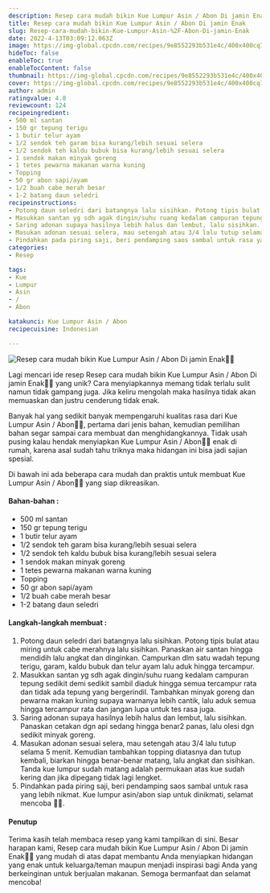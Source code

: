 ```yaml
---
description: Resep cara mudah bikin Kue Lumpur Asin / Abon Di jamin Enak"
title: Resep cara mudah bikin Kue Lumpur Asin / Abon Di jamin Enak
slug: Resep-cara-mudah-bikin-Kue-Lumpur-Asin-%2F-Abon-Di-jamin-Enak
date: 2022-4-13T03:09:12.063Z
image: https://img-global.cpcdn.com/recipes/9e8552293b531e4c/400x400cq70/photo.jpg
hideToc: false
enableToc: true
enableTocContent: false
thumbnail: https://img-global.cpcdn.com/recipes/9e8552293b531e4c/400x400cq70/photo.jpg
cover: https://img-global.cpcdn.com/recipes/9e8552293b531e4c/400x400cq70/photo.jpg
author: admin
ratingvalue: 4.8
reviewcount: 124
recipeingredient:
- 500 ml santan
- 150 gr tepung terigu
- 1 butir telur ayam
- 1/2 sendok teh garam bisa kurang/lebih sesuai selera
- 1/2 sendok teh kaldu bubuk bisa kurang/lebih sesuai selera
- 1 sendok makan minyak goreng
- 1 tetes pewarna makanan warna kuning
- Topping
- 50 gr abon sapi/ayam
- 1/2 buah cabe merah besar
- 1-2 batang daun seledri
recipeinstructions:
- Potong daun seledri dari batangnya lalu sisihkan. Potong tipis bulat atau miring untuk cabe merahnya lalu sisihkan. Panaskan air santan hingga mendidih lalu angkat dan dinginkan. Campurkan dlm satu wadah tepung terigu, garam, kaldu bubuk dan telur ayam lalu aduk hingga tercampur.
- Masukkan santan yg sdh agak dingin/suhu ruang kedalam campuran tepung sedikit demi sedikit sambil diaduk hingga semua tercampur rata dan tidak ada tepung yang bergerindil. Tambahkan minyak goreng dan pewarna makan kuning supaya warnanya lebih cantik, lalu aduk semua hingga tercampur rata dan jangan lupa untuk tes rasa juga.
- Saring adonan supaya hasilnya lebih halus dan lembut, lalu sisihkan. Panaskan cetakan dgn api sedang hingga benar2 panas, lalu olesi dgn sedikit minyak goreng.
- Masukan adonan sesuai selera, mau setengah atau 3/4 lalu tutup selama 5 menit. Kemudian tambahkan topping diatasnya dan tutup kembali, biarkan hingga benar-benar matang, lalu angkat dan sisihkan. Tanda kue lumpur sudah matang adalah permukaan atas kue sudah kering dan jika dipegang tidak lagi lengket.
- Pindahkan pada piring saji, beri pendamping saos sambal untuk rasa yang lebih nikmat. Kue lumpur asin/abon siap untuk dinikmati, selamat mencoba 🙏🥰.
categories:
- Resep

tags:
- Kue
- Lumpur
- Asin
- /
- Abon

katakunci: Kue Lumpur Asin / Abon
recipecuisine: Indonesian

---
```


![Resep cara mudah bikin Kue Lumpur Asin / Abon Di jamin Enak👩‍🍳](https://img-global.cpcdn.com/recipes/9e8552293b531e4c/400x400cq70/photo.jpg)

Lagi mencari ide resep Resep cara mudah bikin Kue Lumpur Asin / Abon Di jamin Enak👩‍🍳 yang unik? Cara menyiapkannya memang tidak terlalu sulit namun tidak gampang juga. Jika keliru mengolah maka hasilnya tidak akan memuaskan dan justru cenderung tidak enak.

Banyak hal yang sedikit banyak mempengaruhi kualitas rasa dari Kue Lumpur Asin / Abon👩‍🍳, pertama dari jenis bahan, kemudian pemilihan bahan segar sampai cara membuat dan menghidangkannya. Tidak usah pusing kalau hendak menyiapkan Kue Lumpur Asin / Abon👩‍🍳 enak di rumah, karena asal sudah tahu triknya maka hidangan ini bisa jadi sajian spesial.

Di bawah ini ada beberapa cara mudah dan praktis untuk membuat Kue Lumpur Asin / Abon👩‍🍳 yang siap dikreasikan.

<!--inarticleads1-->

#### Bahan-bahan :

- 500 ml santan
- 150 gr tepung terigu
- 1 butir telur ayam
- 1/2 sendok teh garam bisa kurang/lebih sesuai selera
- 1/2 sendok teh kaldu bubuk bisa kurang/lebih sesuai selera
- 1 sendok makan minyak goreng
- 1 tetes pewarna makanan warna kuning
- Topping
- 50 gr abon sapi/ayam
- 1/2 buah cabe merah besar
- 1-2 batang daun seledri

<!--inarticleads2-->

#### Langkah-langkah membuat :

1. Potong daun seledri dari batangnya lalu sisihkan. Potong tipis bulat atau miring untuk cabe merahnya lalu sisihkan. Panaskan air santan hingga mendidih lalu angkat dan dinginkan. Campurkan dlm satu wadah tepung terigu, garam, kaldu bubuk dan telur ayam lalu aduk hingga tercampur.
1. Masukkan santan yg sdh agak dingin/suhu ruang kedalam campuran tepung sedikit demi sedikit sambil diaduk hingga semua tercampur rata dan tidak ada tepung yang bergerindil. Tambahkan minyak goreng dan pewarna makan kuning supaya warnanya lebih cantik, lalu aduk semua hingga tercampur rata dan jangan lupa untuk tes rasa juga.
1. Saring adonan supaya hasilnya lebih halus dan lembut, lalu sisihkan. Panaskan cetakan dgn api sedang hingga benar2 panas, lalu olesi dgn sedikit minyak goreng.
1. Masukan adonan sesuai selera, mau setengah atau 3/4 lalu tutup selama 5 menit. Kemudian tambahkan topping diatasnya dan tutup kembali, biarkan hingga benar-benar matang, lalu angkat dan sisihkan. Tanda kue lumpur sudah matang adalah permukaan atas kue sudah kering dan jika dipegang tidak lagi lengket.
1. Pindahkan pada piring saji, beri pendamping saos sambal untuk rasa yang lebih nikmat. Kue lumpur asin/abon siap untuk dinikmati, selamat mencoba 🙏🥰.

#### Penutup

Terima kasih telah membaca resep yang kami tampilkan di sini. Besar harapan kami, Resep cara mudah bikin Kue Lumpur Asin / Abon Di jamin Enak👩‍🍳 yang mudah di atas dapat membantu Anda menyiapkan hidangan yang enak untuk keluarga/teman maupun menjadi inspirasi bagi Anda yang berkeinginan untuk berjualan makanan. Semoga bermanfaat dan selamat mencoba!